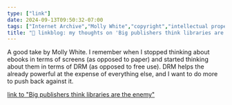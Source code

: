 ```yaml
---
type: ["link"]
date: 2024-09-13T09:50:32-07:00
tags: ["Internet Archive","Molly White","copyright","intellectual property"]
title: "🔗 linkblog: my thoughts on 'Big publishers think libraries are the enemy'"
---
```

A good take by Molly White. I remember when I stopped thinking about ebooks in terms of screens (as opposed to paper) and started thinking about them in terms of DRM (as opposed to free use). DRM helps the already powerful at the expense of everything else, and I want to do more to push back against it.

[link to "Big publishers think libraries are the enemy"](https://www.citationneeded.news/hachette-v-internet-archive/)
